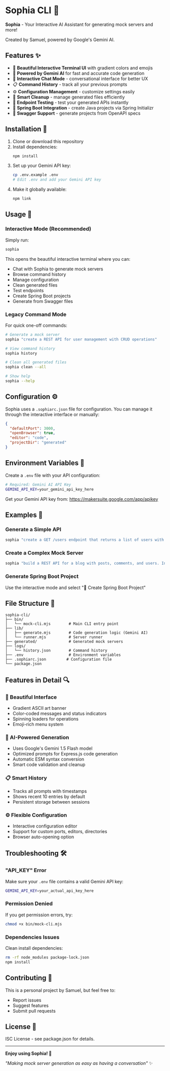 # Sophia CLI 🤖

**Sophia** - Your Interactive AI Assistant for generating mock servers and more!

Created by Samuel, powered by Google's Gemini AI.

## Features ✨

- 🎨 **Beautiful Interactive Terminal UI** with gradient colors and emojis
- 🤖 **Powered by Gemini AI** for fast and accurate code generation
- 💬 **Interactive Chat Mode** - conversational interface for better UX
- 📋 **Command History** - track all your previous prompts
- ⚙️ **Configuration Management** - customize settings easily
- 🧹 **Smart Cleanup** - manage generated files efficiently
- 🔧 **Endpoint Testing** - test your generated APIs instantly
- 🌱 **Spring Boot Integration** - create Java projects via Spring Initializr
- 📄 **Swagger Support** - generate projects from OpenAPI specs

## Installation 🚀

1. Clone or download this repository
2. Install dependencies:
   ```bash
   npm install
   ```
3. Set up your Gemini API key:
   ```bash
   cp .env.example .env
   # Edit .env and add your Gemini API key
   ```
4. Make it globally available:
   ```bash
   npm link
   ```

## Usage 🎯

### Interactive Mode (Recommended)
Simply run:
```bash
sophia
```

This opens the beautiful interactive terminal where you can:
- Chat with Sophia to generate mock servers
- Browse command history
- Manage configuration
- Clean generated files
- Test endpoints
- Create Spring Boot projects
- Generate from Swagger files

### Legacy Command Mode
For quick one-off commands:
```bash
# Generate a mock server
sophia "create a REST API for user management with CRUD operations"

# View command history
sophia history

# Clean all generated files
sophia clean --all

# Show help
sophia --help
```

## Configuration ⚙️

Sophia uses a `.sophiarc.json` file for configuration. You can manage it through the interactive interface or manually:

```json
{
  "defaultPort": 3000,
  "openBrowser": true,
  "editor": "code",
  "projectDir": "generated"
}
```

## Environment Variables 🔧

Create a `.env` file with your API configuration:

```bash
# Required: Gemini AI API Key
GEMINI_API_KEY=your_gemini_api_key_here
```

Get your Gemini API key from: https://makersuite.google.com/app/apikey

## Examples 🎪

### Generate a Simple API
```bash
sophia "create a GET /users endpoint that returns a list of users with id, name, and email"
```

### Create a Complex Mock Server
```bash
sophia "build a REST API for a blog with posts, comments, and users. Include CRUD operations for each resource"
```

### Generate Spring Boot Project
Use the interactive mode and select "🌱 Create Spring Boot Project"

## File Structure 📁

```
sophia-cli/
├── bin/
│   └── mock-cli.mjs        # Main CLI entry point
├── lib/
│   ├── generate.mjs        # Code generation logic (Gemini AI)
│   └── runner.mjs          # Server runner
├── generated/              # Generated mock servers
├── logs/
│   └── history.json        # Command history
├── .env                    # Environment variables
├── .sophiarc.json         # Configuration file
└── package.json
```

## Features in Detail 🔍

### 🎨 Beautiful Interface
- Gradient ASCII art banner
- Color-coded messages and status indicators
- Spinning loaders for operations
- Emoji-rich menu system

### 🤖 AI-Powered Generation
- Uses Google's Gemini 1.5 Flash model
- Optimized prompts for Express.js code generation
- Automatic ESM syntax conversion
- Smart code validation and cleanup

### 📋 Smart History
- Tracks all prompts with timestamps
- Shows recent 10 entries by default
- Persistent storage between sessions

### ⚙️ Flexible Configuration
- Interactive configuration editor
- Support for custom ports, editors, directories
- Browser auto-opening option

## Troubleshooting 🛠️

### "API_KEY" Error
Make sure your `.env` file contains a valid Gemini API key:
```bash
GEMINI_API_KEY=your_actual_api_key_here
```

### Permission Denied
If you get permission errors, try:
```bash
chmod +x bin/mock-cli.mjs
```

### Dependencies Issues
Clean install dependencies:
```bash
rm -rf node_modules package-lock.json
npm install
```

## Contributing 🤝

This is a personal project by Samuel, but feel free to:
- Report issues
- Suggest features
- Submit pull requests

## License 📜

ISC License - see package.json for details.

---

**Enjoy using Sophia! 🌟**

*"Making mock server generation as easy as having a conversation"* ✨